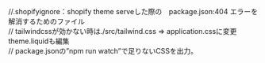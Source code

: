 //.shopifyignore：shopify theme serveした際の　package.json:404 エラーを解消するためのファイル
<br/>
// tailwindcssが効かない時は./src/tailwind.css => application.cssに変更theme.liquidも編集
<br/>
// package.jsonの”npm run watch”で足りないCSSを出力。